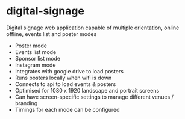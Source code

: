 # digital-signage
Digital signage web application capable of multiple orientation, online offline, events list and poster modes

 - Poster mode
 - Events list mode
 - Sponsor list mode
 - Instagram mode
 - Integrates with google drive to load posters
 - Runs posters locally when wifi is down
 - Connects to api to load events & posters
 - Optimised for 1080 x 1920 landscape and portrait screens
 - Can have screen-specific settings to manage different venues / branding
 - Timings for each mode can be configured
